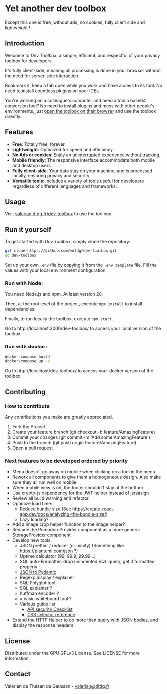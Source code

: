 # Yet another dev toolbox

Except this one is free, without ads, no cookies, fully client side and lightweight !

## Introduction

Welcome to _Dev Toolbox_, a simple, efficient, and respectful of your privacy toolbox for developers.

It's fully client-side, meaning all processing is done in your browser without the need for server-side interaction.

Bookmark it, keep a tab open while you work and have access to its tool. No need to install countless plugins on your
IDEs.

You're working on a colleague's computer and need a tool a base64 conversion tool? No need to install plugins and mess
with other people's environments, just [open the toolbox on their browser](https://valerian.dtdg.fr/dev-toolbox) and use
the toolbox directly.

## Features

- **Free**: Totally free, forever.
- **Lightweight**: Optimized for speed and efficiency.
- **No Ads or cookies**: Enjoy an uninterrupted experience without tracking.
- **Mobile friendly**: The responsive interface accommodate both mobile and desktop users.
- **Fully client-side**: Your data stay on your machine, and is processed locally, ensuring privacy and security.
- **Versatile tools**: Includes a variety of tools useful for developers regardless of different languages and
  frameworks.

## Usage

Visit [valerian.dtdg.fr/dev-toolbox](https://valerian.dtdg.fr/dev-toolbox) to use the toolbox.

## Run it yourself

To get started with _Dev Toolbox_, simply clone the repository:

```bash
git clone https://github.com/vdtdg/dev-toolbox.git
cd dev-toolbox
```

Set up your own `.env` file by copying it from the `.env.template` file. Fill the values with your local environment configuration.

### Run with Node:

You need Node.js and npm. At least version 20.

Then, at the root level of the project, execute `npm install` to install dependencies.

Finally, to run locally the toolbox, execute `npm start`.

Go to http://localhost:3000/dev-toolbox/ to access your local version of the toolbox.

### Run with docker:

```bash
docker-compose build
docker-compose up -d
```

Go to http://localhost/dev-toolbox/ to access your docker version of the toolbox.

## Contributing

### How to contribute

Any contributions you make are greatly appreciated.

1. Fork the Project
2. Create your feature branch (git checkout -b feature/AmazingFeature)
3. Commit your changes (git commit -m 'Add some AmazingFeature')
4. Push to the branch (git push origin feature/AmazingFeature)
5. Open a pull request

### Next features to be developed ordered by priority

- Menu doesn't go away on mobile when clicking on a tool in the menu.
- Rework all components to give them a homogeneous design. Also make sure they all run well on mobile.
- When mobile view is on, the footer shouldn't stay at the bottom
- Use crypto-js dependency for the JWT helper instead of jsrsasign
- Review all build warning and refactor.
- Optimize load time:
  - Reduce bundle size (See https://create-react-app.dev/docs/analyzing-the-bundle-size/)
  - Lazy loading?
- Add a image crop helper function to the image helper?
- Rename the PomodoroProvider component as a more generic StorageProvider component
- Develop new tools:
  - JSON prettier / reducer (or minify) (Something like https://plantuml.com/json ?)
  - Uptime calculator (99, 99.9, 99.99...)
  - SQL auto-Formatter: drop unindented SQL query, get it formatted properly
  - [JSON to Pydantic](https://jsontopydantic.com/)
  - Regexp display / explainer
  - SQL Polyglot tool.
  - SQL explainer ?
  - huffman encoder ?
  - a basic whiteboard tool ?
  - Various guide list
    - [API security Checklist](https://github.com/shieldfy/API-Security-Checklist/blob/master/README.md?source=post_page-----78fd25dac4df--------------------------------)
    - [CSS selector reference](https://www.w3schools.com/cssref/css_selectors.php)
- Extend the HTTP Helper to do more than query with JSON bodies, and display the response headers.


## License

Distributed under the GPU GPLv3 License. See LICENSE for more information.

## Contact

Valérian de Thézan de Gaussan - [valerian@dtdg.fr](mailto:valerian@dtdg.fr)
